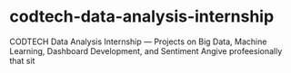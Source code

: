 # codtech-data-analysis-internship
CODTECH Data Analysis Internship — Projects on Big Data, Machine Learning, Dashboard Development, and Sentiment Angive  profeesionally that sit
